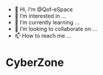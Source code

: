 - 👋 Hi, I’m @Qof-eSpace
- 👀 I’m interested in ...
- 🌱 I’m currently learning ...
- 💞️ I’m looking to collaborate on ...
- 📫 How to reach me ...

<!---
Qof-eSpace/Qof-eSpace is a ✨ special ✨ repository because its `README.md` (this file) appears on your GitHub profile.
You can click the Preview link to take a look at your changes.
--->
# CyberZone
